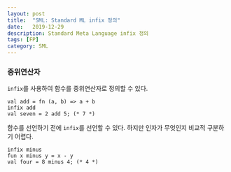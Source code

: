 ```yaml
---
layout: post
title:  "SML: Standard ML infix 정의"
date:   2019-12-29
description: Standard Meta Language infix 정의
tags: [FP]
category: SML
---
```

### 중위연산자
`infix`를 사용하여 함수를 중위연산자로 정의할 수 있다.

```
val add = fn (a, b) => a + b
infix add
val seven = 2 add 5; (* 7 *)
```

함수를 선언하기 전에 `infix`를 선언할 수 있다. 하지만 인자가 무엇인지 비교적 구분하기 어렵다.

```
infix minus
fun x minus y = x - y
val four = 8 minus 4; (* 4 *)
```